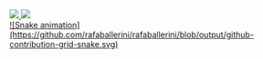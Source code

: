 <div>
  <a href="https://github.com/LeonardoRogerio">
  <img height="165em" src="https://github-readme-stats.vercel.app/api?username=LeonardoRogerio&show_icons=true&theme=white&include_all_commits=true&count_private=true"/>
  <img height="165em" src="https://github-readme-stats.vercel.app/api/top-langs/?username=LeonardoRogerio&layout=compact&langs_count=7&theme=white"/>
</div>
<div>
  ![Snake animation](https://github.com/rafaballerini/rafaballerini/blob/output/github-contribution-grid-snake.svg)
  </div>
  
  ##





